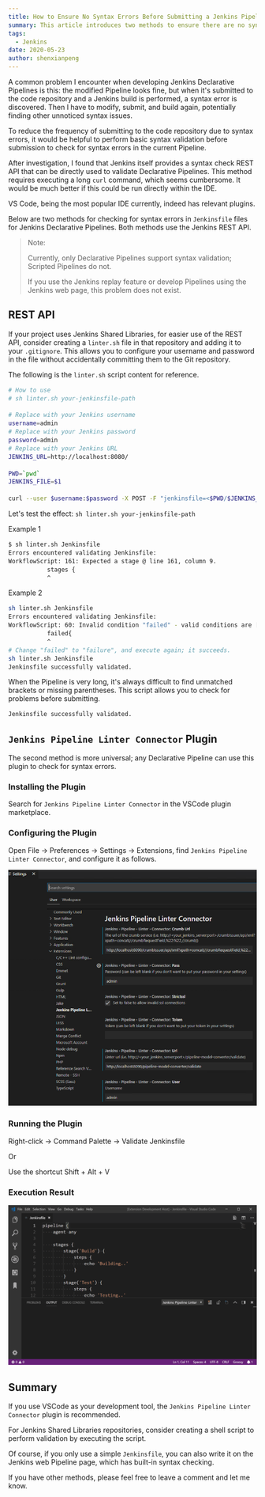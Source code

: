 ```yaml
---
title: How to Ensure No Syntax Errors Before Submitting a Jenkins Pipeline
summary: This article introduces two methods to ensure there are no syntax errors before submitting a Jenkins Pipeline using the REST API for syntax validation and using the VSCode plugin for syntax checking.
tags:
  - Jenkins
date: 2020-05-23
author: shenxianpeng
---
```


A common problem I encounter when developing Jenkins Declarative Pipelines is this: the modified Pipeline looks fine, but when it's submitted to the code repository and a Jenkins build is performed, a syntax error is discovered.  Then I have to modify, submit, and build again, potentially finding other unnoticed syntax issues.

To reduce the frequency of submitting to the code repository due to syntax errors, it would be helpful to perform basic syntax validation before submission to check for syntax errors in the current Pipeline.

After investigation, I found that Jenkins itself provides a syntax check REST API that can be directly used to validate Declarative Pipelines. This method requires executing a long `curl` command, which seems cumbersome. It would be much better if this could be run directly within the IDE.

VS Code, being the most popular IDE currently, indeed has relevant plugins.

Below are two methods for checking for syntax errors in `Jenkinsfile` files for Jenkins Declarative Pipelines. Both methods use the Jenkins REST API.



> Note:
>
> Currently, only Declarative Pipelines support syntax validation; Scripted Pipelines do not.
>
> If you use the Jenkins replay feature or develop Pipelines using the Jenkins web page, this problem does not exist.

## REST API

If your project uses Jenkins Shared Libraries, for easier use of the REST API, consider creating a `linter.sh` file in that repository and adding it to your `.gitignore`. This allows you to configure your username and password in the file without accidentally committing them to the Git repository.

The following is the `linter.sh` script content for reference.

```sh
# How to use
# sh linter.sh your-jenkinsfile-path

# Replace with your Jenkins username
username=admin
# Replace with your Jenkins password
password=admin
# Replace with your Jenkins URL
JENKINS_URL=http://localhost:8080/

PWD=`pwd`
JENKINS_FILE=$1

curl --user $username:$password -X POST -F "jenkinsfile=<$PWD/$JENKINS_FILE" $JENKINS_URL/pipeline-model-converter/validate
```

Let's test the effect: `sh linter.sh your-jenkinsfile-path`

Example 1

```bash
$ sh linter.sh Jenkinsfile
Errors encountered validating Jenkinsfile:
WorkflowScript: 161: Expected a stage @ line 161, column 9.
           stages {
           ^
```

Example 2

```bash
sh linter.sh Jenkinsfile
Errors encountered validating Jenkinsfile:
WorkflowScript: 60: Invalid condition "failed" - valid conditions are [always, changed, fixed, regression, aborted, success, unsuccessful, unstable, failure, notBuilt, cleanup] @ line 60, column 9.
           failed{
           ^
# Change "failed" to "failure", and execute again; it succeeds.
sh linter.sh Jenkinsfile
Jenkinsfile successfully validated.
```

When the Pipeline is very long, it's always difficult to find unmatched brackets or missing parentheses.  This script allows you to check for problems before submitting.

```sh
Jenkinsfile successfully validated.
```

## `Jenkins Pipeline Linter Connector` Plugin

The second method is more universal; any Declarative Pipeline can use this plugin to check for syntax errors.

### Installing the Plugin

Search for `Jenkins Pipeline Linter Connector` in the VSCode plugin marketplace.

### Configuring the Plugin

Open File -> Preferences -> Settings -> Extensions, find `Jenkins Pipeline Linter Connector`, and configure it as follows.

![Jenkins pipeline linter settings](settings.png)

### Running the Plugin

Right-click -> Command Palette -> Validate Jenkinsfile

Or

Use the shortcut Shift + Alt + V

### Execution Result

![Example 1](example1.gif)

## Summary

If you use VSCode as your development tool, the `Jenkins Pipeline Linter Connector` plugin is recommended.

For Jenkins Shared Libraries repositories, consider creating a shell script to perform validation by executing the script.

Of course, if you only use a simple `Jenkinsfile`, you can also write it on the Jenkins web Pipeline page, which has built-in syntax checking.

If you have other methods, please feel free to leave a comment and let me know.